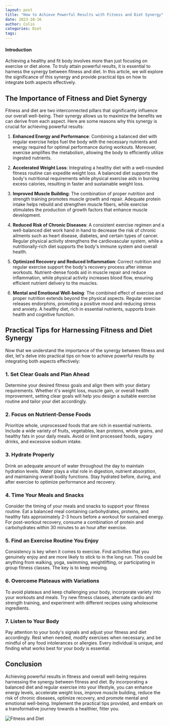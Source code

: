 ```yaml
---
layout: post
title: "How to Achieve Powerful Results with Fitness and Diet Synergy"
date: 2023-10-16
author: Colin
categories: Diet
tags: 
---
```


#### Introduction

Achieving a healthy and fit body involves more than just focusing on exercise or diet alone. To truly attain powerful results, it is essential to harness the synergy between fitness and diet. In this article, we will explore the significance of this synergy and provide practical tips on how to integrate both aspects effectively.

## The Importance of Fitness and Diet Synergy

Fitness and diet are two interconnected pillars that significantly influence our overall well-being. Their synergy allows us to maximize the benefits we can derive from each aspect. Here are some reasons why this synergy is crucial for achieving powerful results:

1. **Enhanced Energy and Performance**: Combining a balanced diet with regular exercise helps fuel the body with the necessary nutrients and energy required for optimal performance during workouts. Moreover, exercise amplifies the metabolism, allowing the body to efficiently utilize ingested nutrients.

2. **Accelerated Weight Loss**: Integrating a healthy diet with a well-rounded fitness routine can expedite weight loss. A balanced diet supports the body's nutritional requirements while physical exercise aids in burning excess calories, resulting in faster and sustainable weight loss.

3. **Improved Muscle Building**: The combination of proper nutrition and strength training promotes muscle growth and repair. Adequate protein intake helps rebuild and strengthen muscle fibers, while exercise stimulates the production of growth factors that enhance muscle development.

4. **Reduced Risk of Chronic Diseases**: A consistent exercise regimen and a well-balanced diet work hand in hand to decrease the risk of chronic ailments such as heart disease, diabetes, and certain types of cancer. Regular physical activity strengthens the cardiovascular system, while a nutritionally-rich diet supports the body's immune system and overall health.

5. **Optimized Recovery and Reduced Inflammation**: Correct nutrition and regular exercise support the body's recovery process after intense workouts. Nutrient-dense foods aid in muscle repair and reduce inflammation, while physical activity increases blood flow, ensuring efficient nutrient delivery to the muscles.

6. **Mental and Emotional Well-being**: The combined effect of exercise and proper nutrition extends beyond the physical aspects. Regular exercise releases endorphins, promoting a positive mood and reducing stress and anxiety. A healthy diet, rich in essential nutrients, supports brain health and cognitive function.

## Practical Tips for Harnessing Fitness and Diet Synergy

Now that we understand the importance of the synergy between fitness and diet, let's delve into practical tips on how to achieve powerful results by integrating both aspects effectively:

### 1. Set Clear Goals and Plan Ahead

Determine your desired fitness goals and align them with your dietary requirements. Whether it's weight loss, muscle gain, or overall health improvement, setting clear goals will help you design a suitable exercise routine and tailor your diet accordingly.

### 2. Focus on Nutrient-Dense Foods

Prioritize whole, unprocessed foods that are rich in essential nutrients. Include a wide variety of fruits, vegetables, lean proteins, whole grains, and healthy fats in your daily meals. Avoid or limit processed foods, sugary drinks, and excessive sodium intake.

### 3. Hydrate Properly

Drink an adequate amount of water throughout the day to maintain hydration levels. Water plays a vital role in digestion, nutrient absorption, and maintaining overall bodily functions. Stay hydrated before, during, and after exercise to optimize performance and recovery.

### 4. Time Your Meals and Snacks

Consider the timing of your meals and snacks to support your fitness routine. Eat a balanced meal containing carbohydrates, proteins, and healthy fats approximately 2-3 hours before a workout for sustained energy. For post-workout recovery, consume a combination of protein and carbohydrates within 30 minutes to an hour after exercise.

### 5. Find an Exercise Routine You Enjoy

Consistency is key when it comes to exercise. Find activities that you genuinely enjoy and are more likely to stick to in the long run. This could be anything from walking, yoga, swimming, weightlifting, or participating in group fitness classes. The key is to keep moving.

### 6. Overcome Plateaus with Variations

To avoid plateaus and keep challenging your body, incorporate variety into your workouts and meals. Try new fitness classes, alternate cardio and strength training, and experiment with different recipes using wholesome ingredients.

### 7. Listen to Your Body

Pay attention to your body's signals and adjust your fitness and diet accordingly. Rest when needed, modify exercises when necessary, and be mindful of any food intolerances or allergies. Every individual is unique, and finding what works best for your body is essential.

## Conclusion

Achieving powerful results in fitness and overall well-being requires harnessing the synergy between fitness and diet. By incorporating a balanced diet and regular exercise into your lifestyle, you can enhance energy levels, accelerate weight loss, improve muscle building, reduce the risk of chronic diseases, optimize recovery, and promote mental and emotional well-being. Implement the practical tips provided, and embark on a transformative journey towards a healthier, fitter you.

![Fitness and Diet](https://source.unsplash.com/1600x900/?fitness,diet)